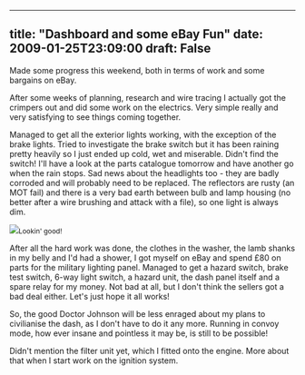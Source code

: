 
---
title: "Dashboard and some eBay Fun"
date: 2009-01-25T23:09:00
draft: False
---

Made some progress this weekend, both in terms of work and some bargains on eBay.

After some weeks of planning, research and wire tracing I actually got the crimpers out and did some work on the electrics.  Very simple really and very satisfying to see things coming together.

Managed to get all the exterior lights working, with the exception of the brake lights.  Tried to investigate the brake switch but it has been raining pretty heavily so I just ended up cold, wet and miserable.  Didn't find the switch!  I'll have a look at the parts catalogue tomorrow and have another go when the rain stops.  Sad news about the headlights too - they are badly corroded and will probably need to be replaced.  The reflectors are rusty (an MOT fail) and there is a very bad earth between bulb and lamp housing (no better after a wire brushing and attack with a file), so one light is always dim.

[<img src="http://danandtheduke.co.uk/uploaded_images/IMG_6695-772308.JPG"/>](http://danandtheduke.co.uk/uploaded_images/IMG_6695-772803.JPG)<span style="font-size:85%;">Lookin' good!</span>

After all the hard work was done, the clothes in the washer, the lamb shanks in my belly and I'd had a shower, I got myself on eBay and spend £80 on parts for the military lighting panel.  Managed to get a hazard switch, brake test switch, 6-way light switch, a hazard unit, the dash panel itself and a spare relay for my money.  Not bad at all, but I don't think the sellers got a bad deal either.  Let's just hope it all works!

So, the good Doctor Johnson will be less enraged about my plans to civilianise the dash, as I don't have to do it any more.  Running in convoy mode, how ever insane and pointless it may be, is still to be possible!

Didn't mention the filter unit yet, which I fitted onto the engine.  More about that when I start work on the ignition system.